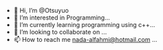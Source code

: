 - 👋 Hi, I’m @Otsuyuo
- 👀 I’m interested in Programming...
- 🌱 I’m currently learning programming using c++...
- 💞️ I’m looking to collaborate on ...
- 📫 How to reach me nada-alfahmi@hotmail.com ...

<!---
Otsuyuo/Otsuyuo is a ✨ special ✨ repository because its `README.md` (this file) appears on your GitHub profile.
You can click the Preview link to take a look at your changes.
--->
